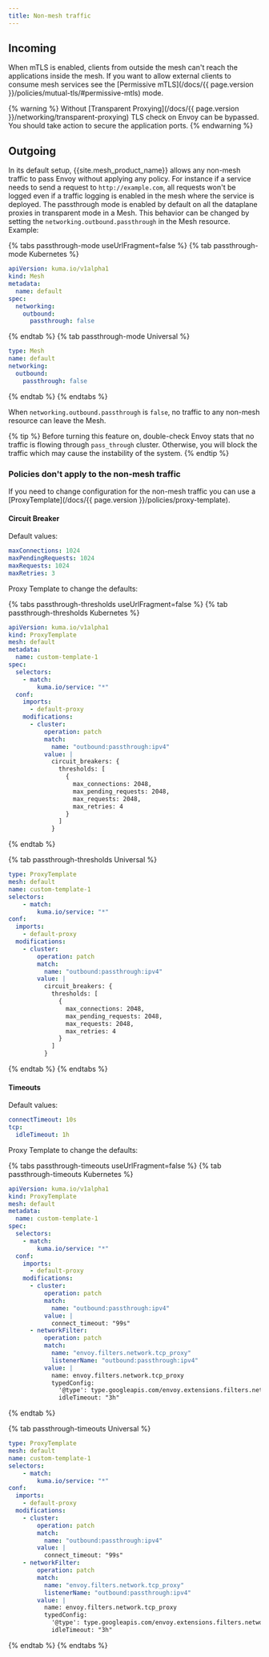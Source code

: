 ```yaml
---
title: Non-mesh traffic
---
```


## Incoming

When mTLS is enabled, clients from outside the mesh can't reach the applications inside the mesh. 
If you want to allow external clients to consume mesh services see 
the [Permissive mTLS](/docs/{{ page.version }}/policies/mutual-tls/#permissive-mtls) mode.

{% warning %}
Without [Transparent Proxying](/docs/{{ page.version }}/networking/transparent-proxying)
TLS check on Envoy can be bypassed. You should take action to secure the application ports. 
{% endwarning %}

## Outgoing

In its default setup, {{site.mesh_product_name}} allows any non-mesh traffic to pass Envoy without applying any policy. 
For instance if a service needs to send a request to `http://example.com`, 
all requests won't be logged even if a traffic logging is enabled in the mesh where the service is deployed.
The passthrough mode is enabled by default on all the dataplane proxies in transparent mode in a Mesh. 
This behavior can be changed by setting the `networking.outbound.passthrough` in the Mesh resource. Example:

{% tabs passthrough-mode useUrlFragment=false %}
{% tab passthrough-mode Kubernetes %}
```yaml
apiVersion: kuma.io/v1alpha1
kind: Mesh
metadata:
  name: default
spec:
  networking:
    outbound:
      passthrough: false
```
{% endtab %}
{% tab passthrough-mode Universal %}
```yaml
type: Mesh
name: default
networking:
  outbound:
    passthrough: false
```
{% endtab %}
{% endtabs %}

When `networking.outbound.passthrough` is `false`, no traffic to any non-mesh resource can leave the Mesh.

{% tip %}
Before turning this feature on, double-check Envoy stats that no traffic is flowing through `pass_through` cluster. 
Otherwise, you will block the traffic which may cause the instability of the system.
{% endtip %}

### Policies don't apply to the non-mesh traffic

If you need to change configuration for the non-mesh traffic 
you can use a [ProxyTemplate](/docs/{{ page.version }}/policies/proxy-template).

#### Circuit Breaker

Default values:

```yaml
maxConnections: 1024
maxPendingRequests: 1024
maxRequests: 1024
maxRetries: 3
```

Proxy Template to change the defaults:

{% tabs passthrough-thresholds useUrlFragment=false %}
{% tab passthrough-thresholds Kubernetes %}
```yaml
apiVersion: kuma.io/v1alpha1
kind: ProxyTemplate
mesh: default
metadata:
  name: custom-template-1
spec:
  selectors:
    - match:
        kuma.io/service: "*"
  conf:
    imports:
      - default-proxy
    modifications:
      - cluster:
          operation: patch
          match:
            name: "outbound:passthrough:ipv4"
          value: |
            circuit_breakers: {
              thresholds: [
                {
                  max_connections: 2048,
                  max_pending_requests: 2048,
                  max_requests: 2048,
                  max_retries: 4
                }
              ]
            }
```
{% endtab %}

{% tab passthrough-thresholds Universal %}
```yaml
type: ProxyTemplate
mesh: default
name: custom-template-1
selectors:
    - match:
        kuma.io/service: "*"
conf:
  imports:
    - default-proxy
  modifications:
    - cluster:
        operation: patch
        match:
          name: "outbound:passthrough:ipv4"
        value: |
          circuit_breakers: {
            thresholds: [
              {
                max_connections: 2048,
                max_pending_requests: 2048,
                max_requests: 2048,
                max_retries: 4
              }
            ]
          }
```
{% endtab %}
{% endtabs %}

#### Timeouts

Default values:

```yaml
connectTimeout: 10s
tcp:
  idleTimeout: 1h
```

Proxy Template to change the defaults:

{% tabs passthrough-timeouts useUrlFragment=false %}
{% tab passthrough-timeouts Kubernetes %}
```yaml
apiVersion: kuma.io/v1alpha1
kind: ProxyTemplate
mesh: default
metadata:
  name: custom-template-1
spec:
  selectors:
    - match:
        kuma.io/service: "*"
  conf:
    imports:
      - default-proxy
    modifications:
      - cluster:
          operation: patch
          match:
            name: "outbound:passthrough:ipv4"
          value: |
            connect_timeout: "99s"
      - networkFilter:
          operation: patch
          match:
            name: "envoy.filters.network.tcp_proxy"
            listenerName: "outbound:passthrough:ipv4"
          value: |
            name: envoy.filters.network.tcp_proxy
            typedConfig:
              '@type': type.googleapis.com/envoy.extensions.filters.network.tcp_proxy.v3.TcpProxy
              idleTimeout: "3h"
```
{% endtab %}

{% tab passthrough-timeouts Universal %}
```yaml
type: ProxyTemplate
mesh: default
name: custom-template-1
selectors:
    - match:
        kuma.io/service: "*"
conf:
  imports:
    - default-proxy
  modifications:
    - cluster:
        operation: patch
        match:
          name: "outbound:passthrough:ipv4"
        value: |
          connect_timeout: "99s"
    - networkFilter:
        operation: patch
        match:
          name: "envoy.filters.network.tcp_proxy"
          listenerName: "outbound:passthrough:ipv4"
        value: |
          name: envoy.filters.network.tcp_proxy
          typedConfig:
            '@type': type.googleapis.com/envoy.extensions.filters.network.tcp_proxy.v3.TcpProxy
            idleTimeout: "3h"
```
{% endtab %}
{% endtabs %}
